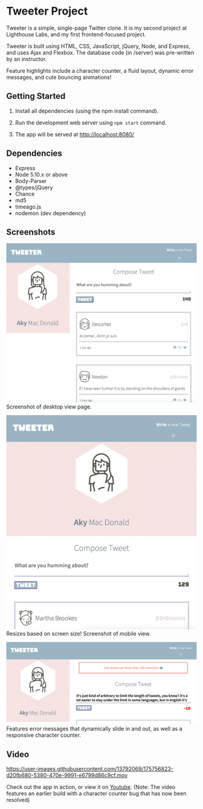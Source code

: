 # Tweeter Project

Tweeter is a simple, single-page Twitter clone. It is my second project at Lighthouse Labs, and my first frontend-focused project.

Tweeter is built using HTML, CSS, JavaScript, jQuery, Node, and Express, and uses Ajax and Flexbox. The database code (in /server) was pre-written by an instructor.

Feature highlights include a character counter, a fluid layout, dynamic error messages, and cute bouncing animations!

## Getting Started

1. Install all dependencies (using the npm install command).

2. Run the development web server using `npm start` command.

3. The app will be served at <http://localhost:8080/>

## Dependencies

- Express
- Node 5.10.x or above
- Body-Parser
- @types/jQuery
- Chance
- md5
- timeago.js
- nodemon (dev dependency)

## Screenshots

!["Screenshot of desktop view page."](https://github.com/solidquartz/tweeter/blob/master/docs/tweeter-home.png)
Screenshot of desktop view page.

!["Resizes based on screen size! Screenshot of mobile view."](https://github.com/solidquartz/tweeter/blob/master/docs/tweeter-mobile.png)
Resizes based on screen size! Screenshot of mobile view.

!["Features error messages that dynamically slide in and out, as well as a responsive character counter."](https://github.com/solidquartz/tweeter/blob/master/docs/error-message.png)
Features error messages that dynamically slide in and out, as well as a responsive character counter.

## Video

https://user-images.githubusercontent.com/13792069/175756823-d20fb680-5380-470e-9991-e6799d86c9cf.mov

Check out the app in action, or view it on [Youtube](https://youtu.be/DVBIcEbGeGU).
(Note: The video features an earlier build with a character counter bug that has now been resolved)
